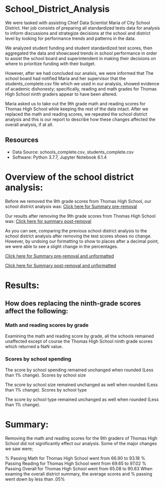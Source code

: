 # School_District_Analysis

We were tasked with assisting Chief Data Scientist Maria of City School District. Her job consists of preparing all standardized tests data for analysis to inform discussions and strategize decisions at the school and district level by looking for performance trends and patterns in the data. 

We analyzed student funding and student standardized test scores, then aggregated the data and showcased trends in school performance in order to assist the school board and superintendent in making their decisions on where to prioritize funding with their budget. 

However, after we had concluded our analsis, we were informed that The school board had notified Maria and her supervisor that the students_complete.csv file which we used in our analysis, showed evidence of academic dishonesty; specifically, reading and math grades for Thomas High School ninth graders appear to have been altered. 

Maria asked us to take out the 9th grade math and reading scores for Thomas High School while keeping the rest of the data intact. After we replaced the math and reading scores, we repeated the school district analysis and this is our report to describe how these changes affected the overall analysis, if at all.

## Resources
- Data Source: schools_complete.csv, students_complete.csv
- Software: Python 3.7.7, Jupyter Notebook 6.1.4

# Overview of the school district analysis:

Before we removed the 9th grade scores from Thomas High School, our school district analysis was:
  [Click here for Summary pre-removal](type_summary_module_formatted.png)


Our results after removing the 9th grade scores from Thomas High School was: 
  [Click here for summary post-removal](type_summary_challenge_formatted.png)

As you can see, comparing the previous school district analysis to the school district analysis after removing the test scores shows no change. However, by undoing our formatting to show to places after a decimal point, we were able to see a slight change in the percentages. 

[Click here for Summary pre-removal and unformatted](type_summary_challenge_unformatted.png)

[Click here for Summary post-removal and unformatted](type_summary_module_unformatted.png)


# Results:

## How does replacing the ninth-grade scores affect the following:
### Math and reading scores by grade

Examining the math and reading score by grade, all the schools remained unaffected except of course the Thomas High School ninth grade scores which returned a NaN value.

### Scores by school spending

The score by school spending remained unchanged when rounded (Less than 1% change).
Scores by school size

The score by school size remained unchanged as well when rounded (Less than 1% change).
Scores by school type

The score by school type remained unchanged as well when rounded (Less than 1% change).

# Summary:

Removing the math and reading scores for the 9th graders of Thomas High School did not significantly effect our analysis. Some of the major changes we saw were;

% Passing Math for Thomas High School went from 66.90 to 93.18
% Passing Reading for Thomas High School  went from 69.65 to 97.02
% Passing Overall for Thomas High School went from 65.08 to 90.63
When examing the overall district summary, the average scores and % passing went down by less than .05%

